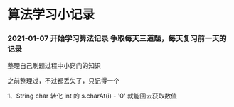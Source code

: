 # 算法学习小记录
### 2021-01-07 开始学习算法记录  争取每天三道题，每天复习前一天的记录

整理自己刷题过程中小窍门的知识

之前整理过，不过都丢失了，只记得一个

1、String char 转化 int 的 s.charAt(i) - '0' 就能回去获取数值

